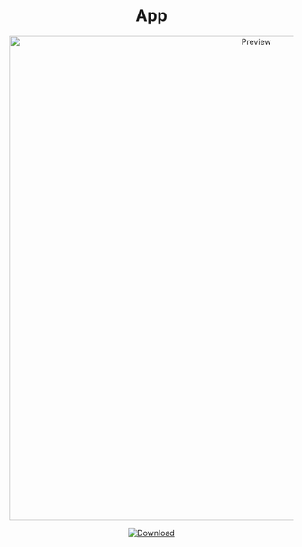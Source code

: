 <h1 align="center">App</h1>
<p align="center">
  <img alt="Preview" width="860" alt="preview" src="https://cdn.discordapp.com/attachments/882708337219739701/885193198039863426/unknown.png">
<p align="center">
<p align="center">
  <a href="https://betterdiscord.a  pp/Download?id=362"> <img alt="Download" src="https://img.shields.io/badge/Download-yellowgreen?style=plastic&logo=github"></a></p>

